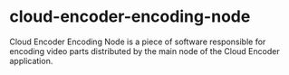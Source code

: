 # cloud-encoder-encoding-node
Cloud Encoder Encoding Node is a piece of software responsible for encoding video parts distributed by the main node of the Cloud Encoder application.
